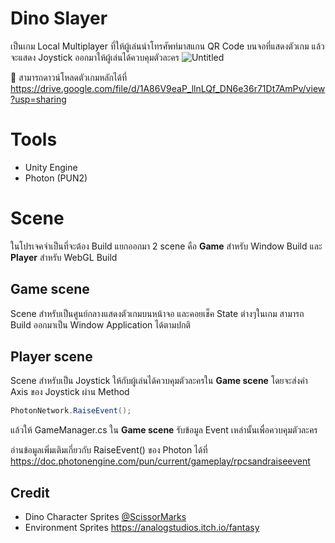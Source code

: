 # Dino Slayer
เป็นเกม Local Multiplayer ที่ให้ผู้เล่นนำโทรศัพท์มาสแกน QR Code บนจอที่แสดงตัวเกม แล้วจะแสดง Joystick ออกมาให้ผู้เล่นได้ควบคุมตัวละคร
![Untitled](https://github.com/Yomadev25/Dino-Slayer/assets/61727972/653d0a87-c6bf-407b-9487-140aed12437d)

🦖 สามารถดาวน์โหลดตัวเกมหลักได้ที่ https://drive.google.com/file/d/1A86V9eaP_llnLQf_DN6e36r71Dt7AmPv/view?usp=sharing

# Tools
- Unity Engine
- Photon (PUN2)
# Scene

ในโปรเจคจำเป็นที่จะต้อง Build แยกออกมา 2 scene คือ **Game** สำหรับ Window Build และ **Player** สำหรับ WebGL Build

## Game scene

Scene สำหรับเป็นศูนย์กลางแสดงตัวเกมบนหน้าจอ และคอยเช็ค State ต่างๆในเกม สามารถ Build ออกมาเป็น Window Application ได้ตามปกติ

## Player scene

Scene สำหรับเป็น Joystick ให้กับผู้เล่นได้ควบคุมตัวละครใน **Game scene** โดยจะส่งค่า Axis ของ Joystick ผ่าน Method
 ```csharp
PhotonNetwork.RaiseEvent();
```

แล้วให้ GameManager.cs ใน **Game scene** รับข้อมูล Event เหล่านั้นเพื่อควบคุมตัวละคร

อ่านข้อมูลเพิ่มเติมเกี่ยวกับ RaiseEvent() ของ Photon ได้ที่ https://doc.photonengine.com/pun/current/gameplay/rpcsandraiseevent


## Credit
- Dino Character Sprites [@ScissorMarks](https://twitter.com/ScissorMarks) 
- Environment Sprites https://analogstudios.itch.io/fantasy

